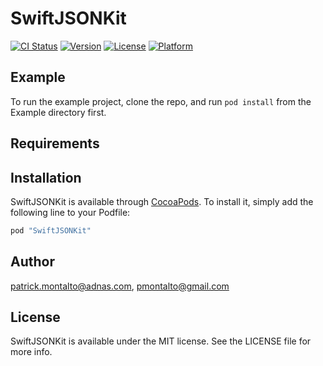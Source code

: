 # SwiftJSONKit

[![CI Status](http://img.shields.io/travis/patrick.montalto@adnas.com/SwiftJSONKit.svg?style=flat)](https://travis-ci.org/patrick.montalto@adnas.com/SwiftJSONKit)
[![Version](https://img.shields.io/cocoapods/v/SwiftJSONKit.svg?style=flat)](http://cocoapods.org/pods/SwiftJSONKit)
[![License](https://img.shields.io/cocoapods/l/SwiftJSONKit.svg?style=flat)](http://cocoapods.org/pods/SwiftJSONKit)
[![Platform](https://img.shields.io/cocoapods/p/SwiftJSONKit.svg?style=flat)](http://cocoapods.org/pods/SwiftJSONKit)

## Example

To run the example project, clone the repo, and run `pod install` from the Example directory first.

## Requirements

## Installation

SwiftJSONKit is available through [CocoaPods](http://cocoapods.org). To install
it, simply add the following line to your Podfile:

```ruby
pod "SwiftJSONKit"
```

## Author

patrick.montalto@adnas.com, pmontalto@gmail.com

## License

SwiftJSONKit is available under the MIT license. See the LICENSE file for more info.
